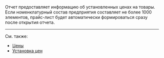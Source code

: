 ﻿Отчет предоставляет информацию об установленных ценах на товары. Если номенклатурный состав предприятия составляет не более 1000 элементов, прайс-лист будет автоматически формироваться сразу после открытия отчета.

---

См. также:

- [Цены](/c/Prices)
- [Установка цен](/d/SetupPrices)
